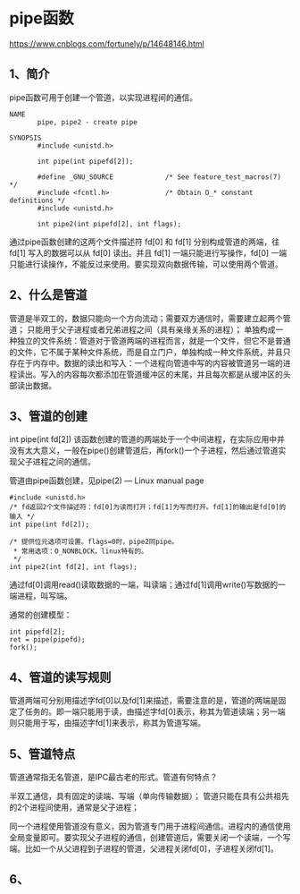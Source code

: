 # pipe函数

https://www.cnblogs.com/fortunely/p/14648146.html

## 1、简介
pipe函数可用于创建一个管道，以实现进程间的通信。
```
NAME
       pipe, pipe2 - create pipe

SYNOPSIS
       #include <unistd.h>

       int pipe(int pipefd[2]);

       #define _GNU_SOURCE             /* See feature_test_macros(7) */
       #include <fcntl.h>              /* Obtain O_* constant definitions */
       #include <unistd.h>

       int pipe2(int pipefd[2], int flags);
```

通过pipe函数创建的这两个文件描述符 fd[0] 和 fd[1] 分别构成管道的两端，往 fd[1] 写入的数据可以从 fd[0] 读出。并且 fd[1] 一端只能进行写操作，fd[0] 一端只能进行读操作，不能反过来使用。要实现双向数据传输，可以使用两个管道。

## 2、什么是管道
管道是半双工的，数据只能向一个方向流动；需要双方通信时，需要建立起两个管道； 只能用于父子进程或者兄弟进程之间（具有亲缘关系的进程）； 单独构成一种独立的文件系统：管道对于管道两端的进程而言，就是一个文件，但它不是普通的文件，它不属于某种文件系统，而是自立门户，单独构成一种文件系统，并且只存在于内存中。数据的读出和写入：一个进程向管道中写的内容被管道另一端的进程读出。写入的内容每次都添加在管道缓冲区的末尾，并且每次都是从缓冲区的头部读出数据。

## 3、管道的创建
int pipe(int fd[2])
该函数创建的管道的两端处于一个中间进程，在实际应用中并没有太大意义，一般在pipe()创建管道后，再fork()一个子进程，然后通过管道实现父子进程之间的通信。

管道由pipe函数创建，见pipe(2) — Linux manual page
```
#include <unistd.h>
/* fd返回2个文件描述符：fd[0]为读而打开；fd[1]为写而打开。fd[1]的输出是fd[0]的输入 */
int pipe(int fd[2]);

/* 提供位元选项可设置。flags=0时，pipe2同pipe。
 * 常用选项：O_NONBLOCK，linux特有的。
 */
int pipe2(int fd[2], int flags);
```

通过fd[0]调用read()读取数据的一端，叫读端；通过fd[1]调用write()写数据的一端进程，叫写端。

通常的创建模型：
```
int pipefd[2];
ret = pipe(pipefd);
fork();
```

## 4、管道的读写规则
管道两端可分别用描述字fd[0]以及fd[1]来描述，需要注意的是，管道的两端是固定了任务的。即一端只能用于读，由描述字fd[0]表示，称其为管道读端；另一端则只能用于写，由描述字fd[1]来表示，称其为管道写端。

## 5、管道特点
管道通常指无名管道，是IPC最古老的形式。管道有何特点？

半双工通信，具有固定的读端、写端（单向传输数据）；
管道只能在具有公共祖先的2个进程间使用，通常是父子进程；

同一个进程使用管道没有意义，因为管道专门用于进程间通信。进程内的通信使用全局变量即可。要实现父子进程的通信，创建管道后，需要关闭一个读端，一个写端。比如一个从父进程到子进程的管道，父进程关闭fd[0]，子进程关闭fd[1]。

## 6、




